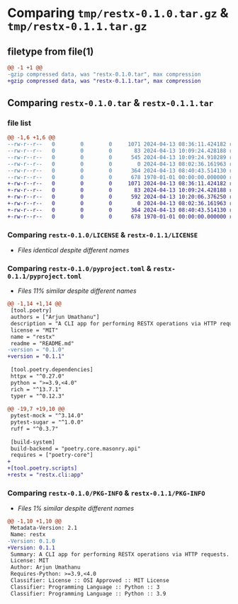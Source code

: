 # Comparing `tmp/restx-0.1.0.tar.gz` & `tmp/restx-0.1.1.tar.gz`

## filetype from file(1)

```diff
@@ -1 +1 @@
-gzip compressed data, was "restx-0.1.0.tar", max compression
+gzip compressed data, was "restx-0.1.1.tar", max compression
```

## Comparing `restx-0.1.0.tar` & `restx-0.1.1.tar`

### file list

```diff
@@ -1,6 +1,6 @@
--rw-r--r--   0        0        0     1071 2024-04-13 08:36:11.424182 restx-0.1.0/LICENSE
--rw-r--r--   0        0        0       83 2024-04-13 10:09:24.428188 restx-0.1.0/README.md
--rw-r--r--   0        0        0      545 2024-04-13 10:09:24.910289 restx-0.1.0/pyproject.toml
--rw-r--r--   0        0        0        0 2024-04-13 08:02:36.161963 restx-0.1.0/restx/__init__.py
--rw-r--r--   0        0        0      364 2024-04-13 08:40:43.514130 restx-0.1.0/restx/cli.py
--rw-r--r--   0        0        0      678 1970-01-01 00:00:00.000000 restx-0.1.0/PKG-INFO
+-rw-r--r--   0        0        0     1071 2024-04-13 08:36:11.424182 restx-0.1.1/LICENSE
+-rw-r--r--   0        0        0       83 2024-04-13 10:09:24.428188 restx-0.1.1/README.md
+-rw-r--r--   0        0        0      592 2024-04-13 10:20:06.376250 restx-0.1.1/pyproject.toml
+-rw-r--r--   0        0        0        0 2024-04-13 08:02:36.161963 restx-0.1.1/restx/__init__.py
+-rw-r--r--   0        0        0      364 2024-04-13 08:40:43.514130 restx-0.1.1/restx/cli.py
+-rw-r--r--   0        0        0      678 1970-01-01 00:00:00.000000 restx-0.1.1/PKG-INFO
```

### Comparing `restx-0.1.0/LICENSE` & `restx-0.1.1/LICENSE`

 * *Files identical despite different names*

### Comparing `restx-0.1.0/pyproject.toml` & `restx-0.1.1/pyproject.toml`

 * *Files 11% similar despite different names*

```diff
@@ -1,14 +1,14 @@
 [tool.poetry]
 authors = ["Arjun Umathanu"]
 description = "A CLI app for performing RESTX operations via HTTP requests."
 license = "MIT"
 name = "restx"
 readme = "README.md"
-version = "0.1.0"
+version = "0.1.1"
 
 [tool.poetry.dependencies]
 httpx = "^0.27.0"
 python = ">=3.9,<4.0"
 rich = "^13.7.1"
 typer = "^0.12.3"
 
@@ -19,7 +19,10 @@
 pytest-mock = "^3.14.0"
 pytest-sugar = "^1.0.0"
 ruff = "^0.3.7"
 
 [build-system]
 build-backend = "poetry.core.masonry.api"
 requires = ["poetry-core"]
+
+[tool.poetry.scripts]
+restx = "restx.cli:app"
```

### Comparing `restx-0.1.0/PKG-INFO` & `restx-0.1.1/PKG-INFO`

 * *Files 1% similar despite different names*

```diff
@@ -1,10 +1,10 @@
 Metadata-Version: 2.1
 Name: restx
-Version: 0.1.0
+Version: 0.1.1
 Summary: A CLI app for performing RESTX operations via HTTP requests.
 License: MIT
 Author: Arjun Umathanu
 Requires-Python: >=3.9,<4.0
 Classifier: License :: OSI Approved :: MIT License
 Classifier: Programming Language :: Python :: 3
 Classifier: Programming Language :: Python :: 3.9
```

